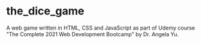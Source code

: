 # the_dice_game
A web game written in HTML, CSS and JavaScript as part of Udemy course "The Complete 2021 Web Development Bootcamp" by Dr. Angela Yu.
